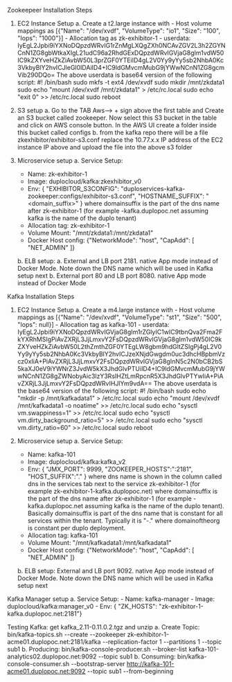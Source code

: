 Zookeepeer Installation Steps

1. EC2 Instance Setup
	a. Create a t2.large instance with 
		- Host volume mappings as [{"Name": "/dev/xvdf", "VolumeType": "io1", "Size": "100", "Iops": "1000"}]
		- Allocation tag as zk-exhibitor-1
		- userdata: IyEgL2Jpbi9iYXNoDQpzdWRvIG1rZnMgLXQgZXh0NCAvZGV2L3h2ZGYNCnN1ZG8gbWtkaXIgL21udC96a2RhdGExDQpzdWRvIGVjaG8gIm1vdW50IC9kZXYveHZkZiAvbW50L3prZGF0YTEiID4gL2V0Yy9yYy5sb2NhbA0Kc3VkbyBlY2hvICJleGl0IDAiID4+IC9ldGMvcmMubG9jYWwNCnN1ZG8gcmVib290DQo=
        The above userdata is base64 version of the following script:
        #! /bin/bash
		sudo mkfs -t ext4 /dev/xvdf
		sudo mkdir /mnt/zkdata1
		sudo echo "mount /dev/xvdf /mnt/zkdata1" > /etc/rc.local
		sudo echo "exit 0" >> /etc/rc.local
		sudo reboot

2. S3 setup
   a. Go to the TAB Aws--> + sign above the first table and Create an S3 bucket called zookeeper. Now select this S3 bucket in the table and click on AWS console button. In the AWS UI create a folder inside this bucket called configs
   b. from the kafka repo there will be a file  zkexhibitor/exhibitor-s3.conf replace the 10.77.x.x IP address of the EC2 instance IP above and upload the file into the above s3 folder

3. Microservice setup
   a. Service Setup:
   	- Name: zk-exhibitor-1
   	- Image: duplocloud/kafka:zkexhibitor_v0
   	- Env: { "EXHIBITOR_S3CONFIG": "duploservices-kafka-zookeeper:configs/exhibitor-s3.conf", "HOSTNAME_SUFFIX": "<domain_suffix>" } where domainsuffix is the part of the dns name after zk-exhibitor-1 (for example -kafka.duplopoc.net assuming kafka is the name of the duplo tenant)
   	- Allocation tag: zk-exhibitor-1
   	- Volume Mount: "/mnt/zkdata1:/mnt/zkdata1"
   	- Docker Host config: {"NetworkMode": "host", "CapAdd": [ "NET_ADMIN" ]}

   b. ELB setup: 
   	a. External and LB port 2181. native App mode instead of Docker Mode. Note down the DNS name which will be used in Kafka setup next
   	b. External port 80 and LB port 8080. native App mode instead of Docker Mode

Kafka Installation Steps

1. EC2 Instance Setup
	a. Create a m4.large instance with 
		- Host volume mappings as [{"Name": "/dev/xvdf", "VolumeType": "st1", "Size": "500", "Iops": null}]
		- Allocation tag as kafka-101
		- userdata: IyEgL2Jpbi9iYXNoDQpzdWRvIGVjaG8gIm1rZGlyIC1wIC9tbnQva2Fma2FkYXRhMSIgPiAvZXRjL3JjLmxvY2FsDQpzdWRvIGVjaG8gIm1vdW50IC9kZXYveHZkZiAvbW50L2thZmthZGF0YTEgLW8gbm9hdGltZSIgPj4gL2V0Yy9yYy5sb2NhbA0Kc3VkbyBlY2hvICJzeXNjdGwgdm0uc3dhcHBpbmVzcz0xIiA+PiAvZXRjL3JjLmxvY2FsDQpzdWRvIGVjaG8gInN5c2N0bCB2bS5kaXJ0eV9iYWNrZ3JvdW5kX3JhdGlvPTUiID4+IC9ldGMvcmMubG9jYWwNCnN1ZG8gZWNobyAic3lzY3RsIHZtLmRpcnR5X3JhdGlvPTYwIiA+PiAvZXRjL3JjLmxvY2FsDQpzdWRvIHJlYm9vdA==
		The above userdata is the base64 version of the following script:
		#! /bin/bash
		sudo echo "mkdir -p /mnt/kafkadata1" > /etc/rc.local
		sudo echo "mount /dev/xvdf /mnt/kafkadata1 -o noatime" >> /etc/rc.local
		sudo echo "sysctl vm.swappiness=1" >> /etc/rc.local
		sudo echo "sysctl vm.dirty_background_ratio=5" >> /etc/rc.local
		sudo echo "sysctl vm.dirty_ratio=60" >> /etc/rc.local
		sudo reboot

3. Microservice setup
   a. Service Setup:
   	- Name: kafka-101
   	- Image: duplocloud/kafka:kafka_v2
   	- Env: { "JMX_PORT": 9999, "ZOOKEEPER_HOSTS":"<dnsname>:2181", "HOST_SUFFIX":".<dnsdomain>" } where dns name is shown in the column called dns in the services tab next to the service zk-exhibitor-1 (for example zk-exhibitor-1-kafka.duplopoc.net) where domainsuffix is the part of the dns name after zk-exhibitor-1 (for example -kafka.duplopoc.net assuming kafka is the name of the duplo tenant). Basically domainsuffix is part of the dns name that is constant for all services within the tenant. Typically it is "-<tenantname>.<domainoftheorg>" where domainoftheorg is constant per duplo deployment.
   	- Allocation tag: kafka-101
   	- Volume Mount: "/mnt/kafkadata1:/mnt/kafkadata1"
   	- Docker Host config: {"NetworkMode": "host", "CapAdd": [ "NET_ADMIN" ]}

   b. ELB setup: External and LB port 9092. native App mode instead of Docker Mode. Note down the DNS name which will be used in Kafka setup next

Kafka Manager setup
	a. Service Setup:
		- Name: kafka-manager
		- Image: duplocloud/kafka:manager_v0
		- Env: { "ZK_HOSTS": "zk-exhibitor-1-kafka.duplopoc.net:2181"}

Testing Kafka: get kafka_2.11-0.11.0.2.tgz and unzip
	a. Create Topic: bin/kafka-topics.sh --create --zookeeper zk-exhibitor-1-acme01.duplopoc.net:2181/kafka --replication-factor 1 --partitions 1 --topic sub1
	b. Producing: bin/kafka-console-producer.sh --broker-list kafka-101-analytics02.duplopoc.net:9092 --topic sub1
	b. Consuming: bin/kafka-console-consumer.sh --bootstrap-server http://kafka-101-acme01.duplopoc.net:9092 --topic sub1 --from-beginning

